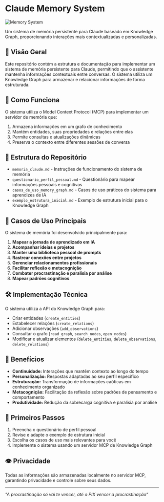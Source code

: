 # Claude Memory System

![Memory System](https://img.shields.io/badge/MCP-Knowledge%20Graph-8A2BE2)

Um sistema de memória persistente para Claude baseado em Knowledge Graph, proporcionando interações mais contextualizadas e personalizadas.

## 📝 Visão Geral

Este repositório contém a estrutura e documentação para implementar um sistema de memória persistente para Claude, permitindo que o assistente mantenha informações contextuais entre conversas. O sistema utiliza um Knowledge Graph para armazenar e relacionar informações de forma estruturada.

## 🧠 Como Funciona

O sistema utiliza o Model Context Protocol (MCP) para implementar um servidor de memória que:

1. Armazena informações em um grafo de conhecimento
2. Mantém entidades, suas propriedades e relações entre elas
3. Permite consultas e atualizações dinâmicas
4. Preserva o contexto entre diferentes sessões de conversa

## 📂 Estrutura do Repositório

- `memoria_claude.md` - Instruções de funcionamento do sistema de memória
- `questionario_perfil_pessoal.md` - Questionário para mapear informações pessoais e cognitivas
- `casos_de_uso_memory_graph.md` - Casos de uso práticos do sistema para aprendizes de IA
- `exemplo_estrutura_inicial.md` - Exemplo de estrutura inicial para o Knowledge Graph

## 🚀 Casos de Uso Principais

O sistema de memória foi desenvolvido principalmente para:

1. **Mapear a jornada de aprendizado em IA**
2. **Acompanhar ideias e projetos**
3. **Manter uma biblioteca pessoal de prompts**
4. **Rastrear conexões entre projetos**
5. **Gerenciar relacionamentos profissionais**
6. **Facilitar reflexão e metacognição**
7. **Combater procrastinação e paralisia por análise**
8. **Mapear padrões cognitivos**

## 🛠️ Implementação Técnica

O sistema utiliza a API do Knowledge Graph para:

- Criar entidades (`create_entities`)
- Estabelecer relações (`create_relations`)
- Adicionar observações (`add_observations`)
- Consultar o grafo (`read_graph`, `search_nodes`, `open_nodes`)
- Modificar e atualizar elementos (`delete_entities`, `delete_observations`, `delete_relations`)

## 🔮 Benefícios

- **Continuidade:** Interações que mantêm contexto ao longo do tempo
- **Personalização:** Respostas adaptadas ao seu perfil específico
- **Estruturação:** Transformação de informações caóticas em conhecimento organizado
- **Metacognição:** Facilitação da reflexão sobre padrões de pensamento e comportamento
- **Produtividade:** Redução da sobrecarga cognitiva e paralisia por análise

## 🌱 Primeiros Passos

1. Preencha o questionário de perfil pessoal
2. Revise e adapte o exemplo de estrutura inicial
3. Escolha os casos de uso mais relevantes para você
4. Implemente o sistema usando um servidor MCP de Knowledge Graph

## 👁️ Privacidade

Todas as informações são armazenadas localmente no servidor MCP, garantindo privacidade e controle sobre seus dados.

---

*"A procrastinação só vai te vencer, até o PIX vencer a procrastinação"*